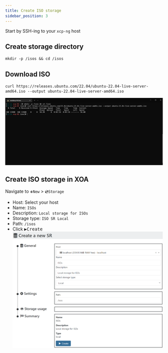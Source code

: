```yaml
---
title: Create ISO storage
sidebar_position: 3
---
```


Start by SSH-ing to your `xcp-ng` host

## Create storage directory

  ```shell
  mkdir -p /isos && cd /isos
  ```

## Download ISO

  ```shell
  curl https://releases.ubuntu.com/22.04/ubuntu-22.04-live-server-amd64.iso --output ubuntu-22.04-live-server-amd64.iso
  ```

![xoa-source-mkdir-download-img](img/xoa-source-mkdir-download-img.png)

## Create ISO storage in XOA

Navigate to `➕New` > `💿Storage`

- Host: Select your host
- Name: `ISOs`
- Description: `Local storage for ISOs`
- Storage type: `ISO SR Local`
- Path: `/isos`
- Click <kbd>▶️Create</kbd>
  ![xoa-source-storage](img/xoa-source-storage.png)
